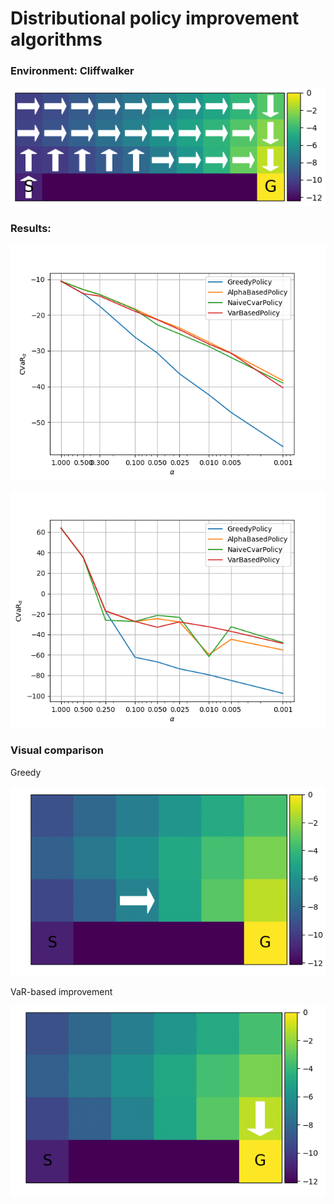 # Distributional policy improvement algorithms

### Environment: Cliffwalker

![](files/cliffwalker.png)

### Results:
![](files/ideal.png)

![](files/risky.png)

### Visual comparison
Greedy

![](files/greedy.gif) 

VaR-based improvement

![](files/var-based.gif)